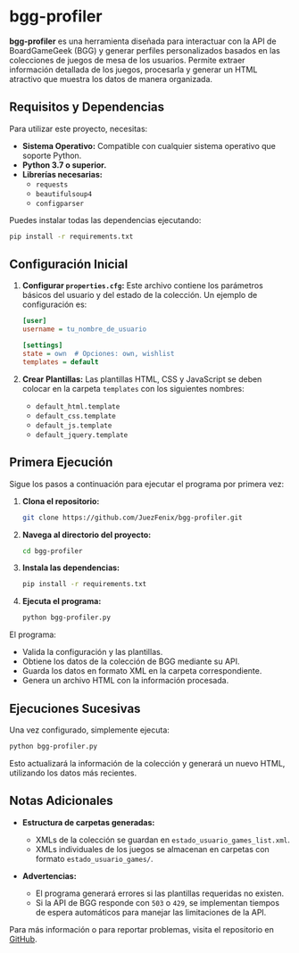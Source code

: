 # bgg-profiler

**bgg-profiler** es una herramienta diseñada para interactuar con la API de BoardGameGeek (BGG) y generar perfiles personalizados basados en las colecciones de juegos de mesa de los usuarios. Permite extraer información detallada de los juegos, procesarla y generar un HTML atractivo que muestra los datos de manera organizada.

## Requisitos y Dependencias

Para utilizar este proyecto, necesitas:

- **Sistema Operativo:** Compatible con cualquier sistema operativo que soporte Python.
- **Python 3.7 o superior.**
- **Librerías necesarias:**
  - `requests`
  - `beautifulsoup4`
  - `configparser`

Puedes instalar todas las dependencias ejecutando:
```bash
pip install -r requirements.txt
```

## Configuración Inicial

1. **Configurar `properties.cfg`:** Este archivo contiene los parámetros básicos del usuario y del estado de la colección. Un ejemplo de configuración es:
   ```ini
   [user]
   username = tu_nombre_de_usuario

   [settings]
   state = own  # Opciones: own, wishlist
   templates = default
   ```

2. **Crear Plantillas:** Las plantillas HTML, CSS y JavaScript se deben colocar en la carpeta `templates` con los siguientes nombres:
   - `default_html.template`
   - `default_css.template`
   - `default_js.template`
   - `default_jquery.template`

## Primera Ejecución

Sigue los pasos a continuación para ejecutar el programa por primera vez:

1. **Clona el repositorio:**
   ```bash
   git clone https://github.com/JuezFenix/bgg-profiler.git
   ```

2. **Navega al directorio del proyecto:**
   ```bash
   cd bgg-profiler
   ```

3. **Instala las dependencias:**
   ```bash
   pip install -r requirements.txt
   ```

4. **Ejecuta el programa:**
   ```bash
   python bgg-profiler.py
   ```

El programa:
- Valida la configuración y las plantillas.
- Obtiene los datos de la colección de BGG mediante su API.
- Guarda los datos en formato XML en la carpeta correspondiente.
- Genera un archivo HTML con la información procesada.

## Ejecuciones Sucesivas

Una vez configurado, simplemente ejecuta:
```bash
python bgg-profiler.py
```

Esto actualizará la información de la colección y generará un nuevo HTML, utilizando los datos más recientes.

## Notas Adicionales

- **Estructura de carpetas generadas:**
  - XMLs de la colección se guardan en `estado_usuario_games_list.xml`.
  - XMLs individuales de los juegos se almacenan en carpetas con formato `estado_usuario_games/`.

- **Advertencias:**
  - El programa generará errores si las plantillas requeridas no existen.
  - Si la API de BGG responde con `503` o `429`, se implementan tiempos de espera automáticos para manejar las limitaciones de la API.

Para más información o para reportar problemas, visita el repositorio en [GitHub](https://github.com/JuezFenix/bgg-profiler).
